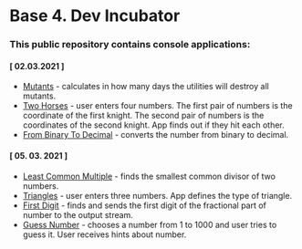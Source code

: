 # Base 4. Dev Incubator

### This public repository contains console applications:

#### [ 02.03.2021 ]
- [Mutants](https://github.com/rkaznouski/Base_4/blob/master/Mutants/Mutants.cpp) - calculates in how many days the utilities will destroy all mutants.
- [Two Horses](https://github.com/rkaznouski/Base_4/blob/master/TwoHorses/TwoHorses.cpp) - user enters four numbers. The first pair of numbers is the coordinate of the first knight. The second pair of numbers is the coordinates of the second knight. App finds out if they hit each other.
- [From Binary To Decimal](https://github.com/rkaznouski/Base_4/blob/master/FromBinaryToDecimal/FromBinaryToDecimal.cpp) - converts the number from binary to decimal.
 
#### [ 05. 03. 2021 ]
- [Least Common Multiple](https://github.com/rkaznouski/Base_4/blob/master/LeastCommonMultiple/LeastCommonMultiple.cpp) - finds the smallest common divisor of two numbers.
- [Triangles](https://github.com/rkaznouski/Base_4/blob/master/Triangles/Triangles.cpp) - user enters three numbers. App defines the type of triangle.
- [First Digit](https://github.com/rkaznouski/Base_4/blob/master/FirstDigit/FirstDigit.cpp) - finds and sends the first digit of the fractional part of number to the output stream.
- [Guess Number](https://github.com/rkaznouski/Base_4/blob/master/GuessNumber/GuessNumber.cpp) - chooses a number from 1 to 1000 and user tries to guess it. User receives hints about number.
